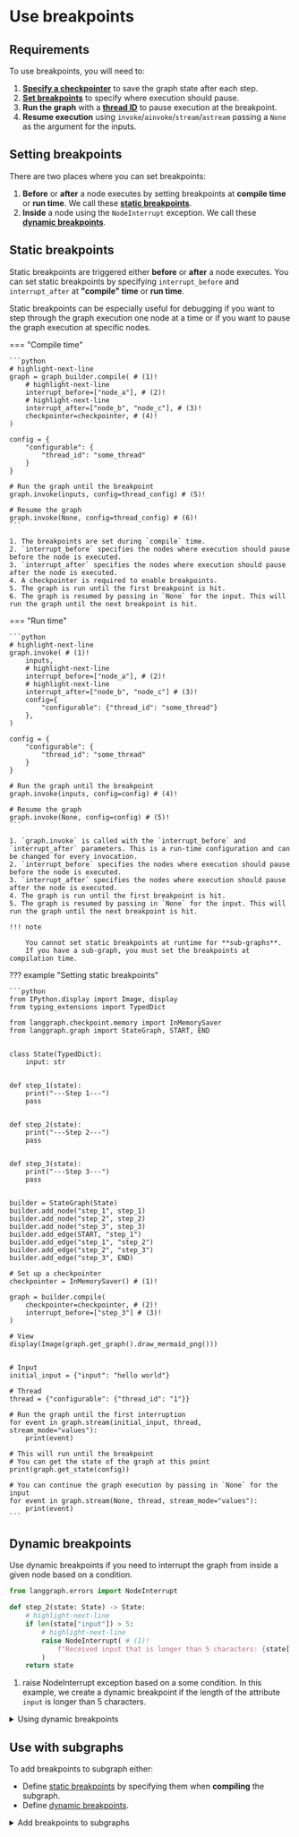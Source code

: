 # Use breakpoints

## Requirements

To use breakpoints, you will need to:

1. [**Specify a checkpointer**](../../../concepts/persistence#checkpoints) to save the graph state after each step.
2. [**Set breakpoints**](#setting-breakpoints) to specify where execution should pause.
3. **Run the graph** with a [**thread ID**](../../../concepts/persistence#threads) to pause execution at the breakpoint.
4. **Resume execution** using `invoke`/`ainvoke`/`stream`/`astream` passing a `None` as the argument for the inputs.

## Setting breakpoints

There are two places where you can set breakpoints:

1. **Before** or **after** a node executes by setting breakpoints at **compile time** or **run time**. We call these [**static breakpoints**](#static-breakpoints).
2. **Inside** a node using the `NodeInterrupt` exception. We call these [**dynamic breakpoints**](#dynamic-breakpoints).

## Static breakpoints

Static breakpoints are triggered either **before** or **after** a node executes. You can set static breakpoints by specifying `interrupt_before` and `interrupt_after` at **"compile" time** or **run time**.

Static breakpoints can be especially useful for debugging if you want to step through the graph execution one
node at a time or if you want to pause the graph execution at specific nodes.

=== "Compile time"

    ```python
    # highlight-next-line
    graph = graph_builder.compile( # (1)!
        # highlight-next-line
        interrupt_before=["node_a"], # (2)!
        # highlight-next-line
        interrupt_after=["node_b", "node_c"], # (3)!
        checkpointer=checkpointer, # (4)!
    )

    config = {
        "configurable": {
            "thread_id": "some_thread"
        }
    }

    # Run the graph until the breakpoint
    graph.invoke(inputs, config=thread_config) # (5)!

    # Resume the graph
    graph.invoke(None, config=thread_config) # (6)!
    ```

    1. The breakpoints are set during `compile` time.
    2. `interrupt_before` specifies the nodes where execution should pause before the node is executed.
    3. `interrupt_after` specifies the nodes where execution should pause after the node is executed.
    4. A checkpointer is required to enable breakpoints.
    5. The graph is run until the first breakpoint is hit.
    6. The graph is resumed by passing in `None` for the input. This will run the graph until the next breakpoint is hit.

=== "Run time"

    ```python
    # highlight-next-line
    graph.invoke( # (1)!
        inputs, 
        # highlight-next-line
        interrupt_before=["node_a"], # (2)!
        # highlight-next-line
        interrupt_after=["node_b", "node_c"] # (3)!
        config={
            "configurable": {"thread_id": "some_thread"}
        }, 
    )

    config = {
        "configurable": {
            "thread_id": "some_thread"
        }
    }

    # Run the graph until the breakpoint
    graph.invoke(inputs, config=config) # (4)!

    # Resume the graph
    graph.invoke(None, config=config) # (5)!
    ```

    1. `graph.invoke` is called with the `interrupt_before` and `interrupt_after` parameters. This is a run-time configuration and can be changed for every invocation.
    2. `interrupt_before` specifies the nodes where execution should pause before the node is executed.
    3. `interrupt_after` specifies the nodes where execution should pause after the node is executed.
    4. The graph is run until the first breakpoint is hit.
    5. The graph is resumed by passing in `None` for the input. This will run the graph until the next breakpoint is hit.

    !!! note

        You cannot set static breakpoints at runtime for **sub-graphs**.
        If you have a sub-graph, you must set the breakpoints at compilation time.

??? example "Setting static breakpoints"

    ```python
    from IPython.display import Image, display
    from typing_extensions import TypedDict
    
    from langgraph.checkpoint.memory import InMemorySaver 
    from langgraph.graph import StateGraph, START, END
    
    
    class State(TypedDict):
        input: str
    
    
    def step_1(state):
        print("---Step 1---")
        pass
    
    
    def step_2(state):
        print("---Step 2---")
        pass
    
    
    def step_3(state):
        print("---Step 3---")
        pass
    
    
    builder = StateGraph(State)
    builder.add_node("step_1", step_1)
    builder.add_node("step_2", step_2)
    builder.add_node("step_3", step_3)
    builder.add_edge(START, "step_1")
    builder.add_edge("step_1", "step_2")
    builder.add_edge("step_2", "step_3")
    builder.add_edge("step_3", END)
    
    # Set up a checkpointer 
    checkpointer = InMemorySaver() # (1)!
    
    graph = builder.compile(
        checkpointer=checkpointer, # (2)!
        interrupt_before=["step_3"] # (3)!
    )
    
    # View
    display(Image(graph.get_graph().draw_mermaid_png()))
    
    
    # Input
    initial_input = {"input": "hello world"}
    
    # Thread
    thread = {"configurable": {"thread_id": "1"}}
    
    # Run the graph until the first interruption
    for event in graph.stream(initial_input, thread, stream_mode="values"):
        print(event)
        
    # This will run until the breakpoint
    # You can get the state of the graph at this point
    print(graph.get_state(config))
    
    # You can continue the graph execution by passing in `None` for the input
    for event in graph.stream(None, thread, stream_mode="values"):
        print(event)
    ```

## Dynamic breakpoints

Use dynamic breakpoints if you need to interrupt the graph from inside a given node based on a condition.

```python
from langgraph.errors import NodeInterrupt

def step_2(state: State) -> State:
    # highlight-next-line
    if len(state["input"]) > 5:
        # highlight-next-line
        raise NodeInterrupt( # (1)!
            f"Received input that is longer than 5 characters: {state['foo']}"
        )
    return state
```

1. raise NodeInterrupt exception based on a some condition. In this example, we create a dynamic breakpoint if the length of the attribute `input` is longer than 5 characters.

<details class="example"><summary>Using dynamic breakpoints</summary>

```python
from typing_extensions import TypedDict
from IPython.display import Image, display

from langgraph.graph import StateGraph, START, END
from langgraph.checkpoint.memory import MemorySaver
from langgraph.errors import NodeInterrupt


class State(TypedDict):
    input: str


def step_1(state: State) -> State:
    print("---Step 1---")
    return state


def step_2(state: State) -> State:
    # Let's optionally raise a NodeInterrupt
    # if the length of the input is longer than 5 characters
    if len(state["input"]) > 5:
        raise NodeInterrupt(
            f"Received input that is longer than 5 characters: {state['input']}"
        )
    print("---Step 2---")
    return state


def step_3(state: State) -> State:
    print("---Step 3---")
    return state


builder = StateGraph(State)
builder.add_node("step_1", step_1)
builder.add_node("step_2", step_2)
builder.add_node("step_3", step_3)
builder.add_edge(START, "step_1")
builder.add_edge("step_1", "step_2")
builder.add_edge("step_2", "step_3")
builder.add_edge("step_3", END)

# Set up memory
memory = MemorySaver()

# Compile the graph with memory
graph = builder.compile(checkpointer=memory)

# View
display(Image(graph.get_graph().draw_mermaid_png()))
```

First, let's run the graph with an input that <= 5 characters long. This should safely ignore the interrupt condition we defined and return the original input at the end of the graph execution.

```python
initial_input = {"input": "hello"}
thread_config = {"configurable": {"thread_id": "1"}}

for event in graph.stream(initial_input, thread_config, stream_mode="values"):
    print(event)
```

If we inspect the graph at this point, we can see that there are no more tasks left to run and that the graph indeed finished execution.

```python
state = graph.get_state(thread_config)
print(state.next)
print(state.tasks)
```

Now, let's run the graph with an input that's longer than 5 characters. This should trigger the dynamic interrupt we defined via raising a `NodeInterrupt` error inside the `step_2` node.

```python
initial_input = {"input": "hello world"}
thread_config = {"configurable": {"thread_id": "2"}}

# Run the graph until the first interruption
for event in graph.stream(initial_input, thread_config, stream_mode="values"):
    print(event)
```

We can see that the graph now stopped while executing `step_2`. If we inspect the graph state at this point, we can see the information on what node is set to execute next (`step_2`), as well as what node raised the interrupt (also `step_2`), and additional information about the interrupt.

```python
state = graph.get_state(thread_config)
print(state.next)
print(state.tasks)
```

If we try to resume the graph from the breakpoint, we will simply interrupt again as our inputs & graph state haven't changed.

```python
# NOTE: to resume the graph from a dynamic interrupt we use the same syntax as with regular interrupts -- we pass None as the input
for event in graph.stream(None, thread_config, stream_mode="values"):
    print(event)
```

```python
state = graph.get_state(thread_config)
print(state.next)
print(state.tasks)
```

</details>

## Use with subgraphs

To add breakpoints to subgraph either:

* Define [static breakpoints](#static-breakpoints) by specifying them when **compiling** the subgraph.
* Define [dynamic breakpoints](#dynamic-breakpoints).

<details class="example"><summary>Add breakpoints to subgraphs</summary>

```python
from typing_extensions import TypedDict

from langgraph.graph import START, StateGraph
from langgraph.checkpoint.memory import InMemorySaver
from langgraph.types import interrupt


class State(TypedDict):
    foo: str


def subgraph_node_1(state: State):
    return {"foo": state["foo"]}


subgraph_builder = StateGraph(State)
subgraph_builder.add_node(subgraph_node_1)
subgraph_builder.add_edge(START, "subgraph_node_1")

subgraph = subgraph_builder.compile(interrupt_before=["subgraph_node_1"])

builder = StateGraph(State)
builder.add_node("node_1", subgraph)  # directly include subgraph as a node
builder.add_edge(START, "node_1")

checkpointer = InMemorySaver()
graph = builder.compile(checkpointer=checkpointer)

config = {"configurable": {"thread_id": "1"}}

graph.invoke({"foo": ""}, config)

# Fetch state including subgraph state.
print(graph.get_state(config, subgraphs=True).tasks[0].state)

# resume the subgraph
graph.invoke(None, config)
```

</details> 